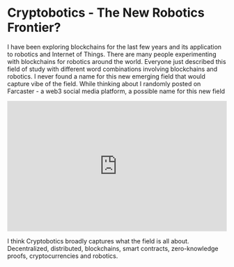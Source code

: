 # Cryptobotics - The New Robotics Frontier? 

I have been exploring blockchains for the last few years and its application to robotics and Internet of Things. There are many people experimenting with blockchains for robotics around the world. Everyone just described this field of study with different word combinations involving blockchains and robotics. I never found a name for this new emerging field that would capture vibe of the field. While thinking about I randomly posted on Farcaster - a web3 social media platform, a possible name for this new field

<iframe 
  width="100%" 
  height="300" 
  src="https://embed.warpcast.com/0xea820529" 
  frameborder="0" 
  allow="accelerometer; autoplay; clipboard-write; encrypted-media; gyroscope; picture-in-picture" 
  allowfullscreen>
</iframe>

I think Cryptobotics broadly captures what the field is all about. Decentralized, distributed, blockchains, smart contracts, zero-knowledge proofs, cryptocurrencies and robotics.